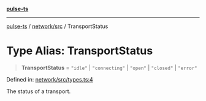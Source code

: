 [**pulse-ts**](../../../README.md)

***

[pulse-ts](../../../README.md) / [network/src](../README.md) / TransportStatus

# Type Alias: TransportStatus

> **TransportStatus** = `"idle"` \| `"connecting"` \| `"open"` \| `"closed"` \| `"error"`

Defined in: [network/src/types.ts:4](https://github.com/jlehett/pulse-ts/blob/95f7e0ab0aafbcd2aad691251c554317b3dfe19c/packages/network/src/types.ts#L4)

The status of a transport.
